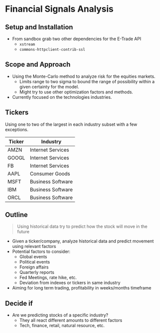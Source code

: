 Financial Signals Analysis
==============================

## Setup and Installation

* From sandbox grab two other dependencies for the E-Trade API
    * `xstream`
    * `commons-httpclient-contrib-ssl`

## Scope and Approach

* Using the Monte-Carlo method to analyze risk for the equities markets.
    * Limits range to two sigma to bound the range of possibility within a given certainty for the model.
    * Might try to use other optimization factors and methods.
* Currently focused on the technologies industries.

## Tickers

Using one to two of the largest in each industry subset with a few exceptions.

| Ticker | Industry          |
| ------ | ----------------- |
| AMZN   | Internet Services |
| GOOGL  | Internet Services |
| FB     | Internet Services |
| AAPL   | Consumer Goods    |
| MSFT   | Business Software |
| IBM    | Business Software |
| ORCL   | Business Software |

## Outline

> Using historical data try to predict how the stock will move in the future

- Given a ticker/company, analyze historical data and predict movement using relevant factors
- Potential factors to consider:
    + Global events
    + Political events
    + Foreign affairs
    + Quarterly reports
    + Fed Meetings, rate hike, etc.
    + Deviation from indexes or tickers in same industry
- Aiming for long term trading, profitability in weeks/months timeframe

## Decide if

- Are we predicting stocks of a specific industry?
    + They all react different amounts to different factors
    + Tech, finance, retail, natural resource, etc.
